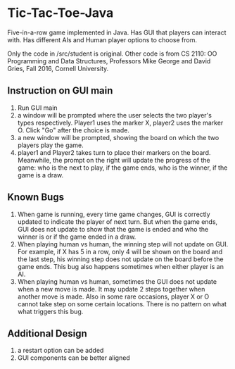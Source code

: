 # Tic-Tac-Toe-Java
Five-in-a-row game implemented in Java. Has GUI that players can interact with. Has different AIs and Human player options to choose from.

Only the code in /src/student is original. Other code is from CS 2110: OO Programming and Data Structures, Professors Mike George and David Gries, Fall 2016, Cornell University.

## Instruction on GUI main
1. Run GUI main
2. a window will be prompted where the user selects the two player's types respectively. Player1 uses the marker X, player2 uses the marker O. Click "Go" after the choice is made.
3. a new window will be prompted, showing the board on which the two players play the game.
4. player1 and Player2 takes turn to place their markers on the board. Meanwhile, the prompt on the right will update the progress of the game: who is the next to play, if the game ends, who is the winner, if the game is a draw.

## Known Bugs
1. When game is running, every time game changes, GUI is correctly updated to indicate the player of next turn. But when the game ends, GUI does not update to show that the game is ended and who the winner is or if the game ended in a draw.
2. When playing human vs human, the winning step will not update on GUI. For example, if X has 5 in a row, only 4 will be shown on the board and the last step, his winning step does not update on the board before the game ends. This bug also happens sometimes when either player is an AI.
3. When playing human vs human, sometimes the GUI does not update when a new move is made. It may update 2 steps together when another move is made. Also in some rare occasions, player X or O cannot take step on some certain locations. There is no pattern on what what triggers this bug.

## Additional Design
1. a restart option can be added
2. GUI components can be better aligned
